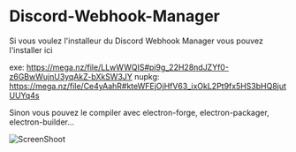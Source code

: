 # Discord-Webhook-Manager

Si vous voulez l'installeur du Discord Webhook Manager vous pouvez l'installer ici

exe: https://mega.nz/file/LLwWWQIS#pi9g_22H28ndJZYf0-z6GBwWujnU3yqAkZ-bXkSW3JY
nupkg: https://mega.nz/file/Ce4yAahR#kteWFEjOjHfV63_ixOkL2Pt9fx5HS3bHQ8jutUUYq4s

Sinon vous pouvez le compiler avec electron-forge, electron-packager, electron-builder...


![ScreenShoot](https://cdn.discordapp.com/attachments/794268992155942945/801143773941596230/Capture.PNG)
